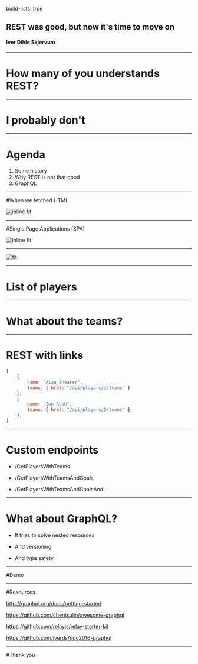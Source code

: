 build-lists: true

## REST was good, but now it's time to move on

#### Iver Dihle Skjervum

---

# How many of you understands REST?

---

# I probably don't

---

# Agenda

1. Some history
2. Why REST is not that good
3. GraphQL

---
#When we fetched HTML


![inline fit](./img1-1.png)

---
#Single Page Applications (SPA)


![inline fit](./img1-2.png)

---

![fit](./img2.png)

---

# List of players

---

# What about the teams?

---

# REST with links

```javascript
[
    {
        name: "Alan Shearer",
        teams: { href: "/api/players/1/teams" }
    },
    {
        name: "Ian Rush",
        teams: { href: "/api/players/2/teams" }
    },
]
```

---

# Custom endpoints

- /GetPlayersWithTeams

- /GetPlayersWithTeamsAndGoals

- /GetPlayersWithTeamsAndGoalsAnd…

---

# What about GraphQL?

- It tries to solve nested resources

- And versioning

- And type safety

---

#Demo

---

#Resources

http://graphql.org/docs/getting-started

https://github.com/chentsulin/awesome-graphql

https://github.com/relayjs/relay-starter-kit

https://github.com/iverds/ndc2016-graphql

---

#Thank you
